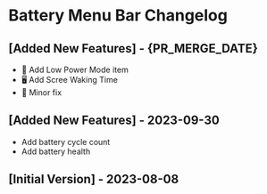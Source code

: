 # Battery Menu Bar Changelog

## [Added New Features] - {PR_MERGE_DATE}

- 🪫 Add Low Power Mode item
- 🖥️ Add Scree Waking Time
- 🍧 Minor fix

## [Added New Features] - 2023-09-30

- Add battery cycle count
- Add battery health

## [Initial Version] - 2023-08-08

